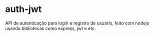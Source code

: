 # auth-jwt
API de autenticação para login e registro de usuário, feito com nodejs usando bibliotecas como express, jwt e etc. 
